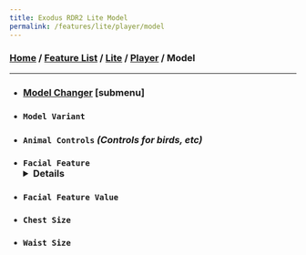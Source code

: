 ```yaml
---
title: Exodus RDR2 Lite Model
permalink: /features/lite/player/model
---
```

### [Home](/) / [Feature List](/features) / [Lite](/features/lite) / [Player](/features/lite/player) / Model
---
- ### [Model Changer](model/model-changer) [submenu]
- ### `Model Variant`
- ### `Animal Controls` *(Controls for birds, etc)*
- ### `Facial Feature` <details>`Head Width` / `Eyebrow Height` / `Eyebrow Width` / `Eyebrow Depth` / `Ears Width` / `Ears Angle` / `Ears Height` / `Earlobe Size` / `Cheekbones Height` / `Cheekbones Width` / `Cheeckbones Depth` / `Jaw Height` / `Jaw Width` / `Jaw Depth` / `Chin Height` / `Chin Width` / `Chin Depth` / `Eyelid Height` / `Eyelid Width` / `Eyes Depth` / `Eyes Angle` / `Eyes Distance` / `Eyes Height` / `Nose With` / `Nose Size` / `Nose Height` / `Nose Angle` / `Nose Curvature` / `Nostrils Distance` / `Mouth Width` / `Mouth Depth` / `Mouth Horizontal` / `Mouth Vertical` / `Upper Lip Height` / `Upper Lip Width` / `Upper Lip Depth` / `Lower Lip Height` / `Lower Lip Width` / `Lower Lip Depth`</details> 
- ### `Facial Feature Value`
- ### `Chest Size`
- ### `Waist Size`
